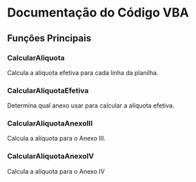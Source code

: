 # Documentação do Código VBA

## Funções Principais

### CalcularAliquota
Calcula a alíquota efetiva para cada linha da planilha.

### CalcularAliquotaEfetiva
Determina qual anexo usar para calcular a alíquota efetiva.

### CalcularAliquotaAnexoIII
Calcula a alíquota para o Anexo III.

### CalcularAliquotaAnexoIV
Calcula a alíquota para o Anexo IV

